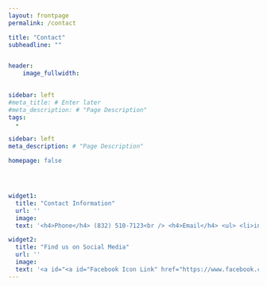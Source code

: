 ```yaml
---
layout: frontpage
permalink: /contact

title: "Contact"
subheadline: ""


header:
    image_fullwidth: 
    

sidebar: left
#meta_title: # Enter later
#meta_description: # "Page Description"
tags:
  - 

sidebar: left
meta_description: # "Page Description"

homepage: false




widget1:
  title: "Contact Information"
  url: ''
  image: 
  text: '<h4>Phone</h4> (832) 510-7123<br /> <h4>Email</h4> <ul> <li>info@liquidleads.us</li><li>support@liquidleads.us</li>' # HTML Code

widget2:
  title: "Find us on Social Media"
  url: ''
  image: 
  text: '<a id="<a id="Facebook Icon Link" href="https://www.facebook.com/TechnovineSolutions"> <img id="Facebook Icon" src="https://simpleicons.org/icons/facebook.svg" alt="Mouse-Over Text" width="30px" height="auto" /> </a> <a id="Facebook Link" href="https://www.facebook.com/LiquidLeadsmarketing" style="position: relative;"> Facebook </a> <br /><br /> <a id="Instagram Icon Link" href="https://www.instagram.com/Liquid_Leads/"> <img id="Instagram Icon" src="https://simpleicons.org/icons/instagram.svg" alt="Mouse-Over Text" width="30px" height="auto" /> </a> <a id="Instagram Link" href="https://www.instagram.com/Liquid_Leads/" style="position: relative;"> Instagram </a> <br /><br /> <a id="Twitter Icon Link" href="https://twitter.com/Liquid_Leads_"> <img id="Twitter Icon" src="https://simpleicons.org/icons/twitter.svg" alt="Mouse-Over Text" width="30px" height="auto" /> </a> <a id="Twitter Link" href="https://twitter.com/LiquidLeads_" style="position: relative;"> Twitter </a> <br />' # HTML Code
---
```

<!-- 
https://simpleicons.org/icons/googlemaps.svg -->

<!-- <a id="Map Icon" <img id="Map Icon" src="https://simpleicons.org/icons/googlemaps.svg" alt="Mouse-Over Text" width="30px" height="auto" /> </> <a id="Map Location" href="Houston, Texas" style="position: relative;"> </a> -->

